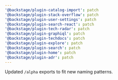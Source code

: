 ```yaml
---
'@backstage/plugin-catalog-import': patch
'@backstage/plugin-stack-overflow': patch
'@backstage/plugin-user-settings': patch
'@backstage/plugin-search-react': patch
'@backstage/plugin-tech-radar': patch
'@backstage/plugin-graphiql': patch
'@backstage/plugin-techdocs': patch
'@backstage/plugin-explore': patch
'@backstage/plugin-search': patch
'@backstage/plugin-home': patch
'@backstage/plugin-adr': patch
---
```


Updated `/alpha` exports to fit new naming patterns.

